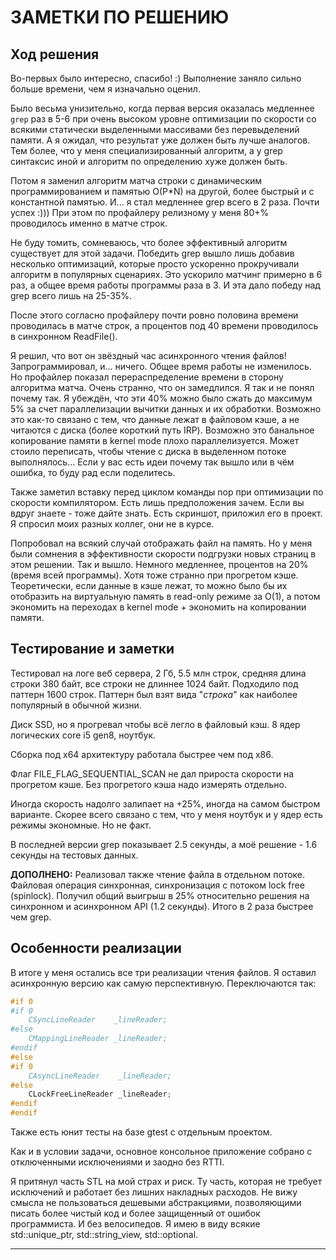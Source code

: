 ﻿# ЗАМЕТКИ ПО РЕШЕНИЮ

## Ход решения

Во-первых было интересно, спасибо! :)
Выполнение заняло сильно больше времени, чем я изначально оценил.

Было весьма унизительно, когда первая версия оказалась медленнее `grep` раз в 5-6
при очень высоком уровне оптимизации по скорости со всякими статически выделенными массивами без перевыделений памяти.
А я ожидал, что результат уже должен быть лучше аналогов. Тем более, что у меня специализированный алгоритм,
а у grep синтаксис иной и алгоритм по определению хуже должен быть.

Потом я заменил алгоритм матча строки с динамическим программированием и памятью O(P*N) на другой, более быстрый и с константной памятью.
И... я стал медленнее grep всего в 2 раза. Почти успех :))) При этом по профайлеру релизному у меня 80+% проводилось именно в матче строк.

Не буду томить, сомневаюсь, что более эффективный алгоритм существует для этой задачи.
Победить grep вышло лишь добавив несколько оптимизаций, которые просто ускоренно прокручивали алгоритм в популярных сценариях.
Это ускорило матчинг примерно в 6 раз, а общее время работы программы раза в 3. И эта дало победу над grep всего лишь на 25-35%.

После этого согласно профайлеру почти ровно половина времени проводилась
в матче строк, а процентов под 40 времени проводилось в синхронном ReadFile().

Я решил, что вот он звёздный час асинхронного чтения файлов!
Запрограммировал, и... ничего. Общее время работы не изменилось.
Но профайлер показал перераспределение времени в сторону алгоритма матча. Очень странно, что он замедлился. Я так и не понял почему так.
Я убеждён, что эти 40% можно было сжать до максимум 5% за счет параллелизации вычитки данных и их обработки.
Возможно это как-то связано с тем, что данные лежат в файловом кэше, а не читаются с диска (более короткий путь IRP).
Возможно это банальное копирование памяти в kernel mode плохо параллелизуется.
Может стоило переписать, чтобы чтение с диска в выделенном потоке выполнялось...
Если у вас есть идеи почему так вышло или в чём ошибка, то буду рад если поделитесь.

Также заметил вставку перед циклом команды nop при оптимизации по скорости компилятором.
Есть лишь предположения зачем. Если вы вдруг знаете - тоже дайте знать. Есть скриншот, приложил его в проект.
Я спросил моих разных коллег, они не в курсе.

Попробовал на всякий случай отображать файл на память.
Но у меня были сомнения в эффективности скорости подгрузки новых страниц в этом решении.
Так и вышло. Немного медленнее, процентов на 20% (время всей программы).
Хотя тоже странно при прогретом кэше.
Теоретически, если данные в кэше лежат, то можно было бы их отобразить на виртуальную память в read-only режиме за O(1),
а потом экономить на переходах в kernel mode + экономить на копировании памяти.

## Тестирование и заметки

Тестировал на логе веб сервера, 2 Гб, 5.5 млн строк, средняя длина строки 380 байт, все строки не длиннее 1024 байт.
Подходило под паттерн 1600 строк. Паттерн был взят вида "*строка*" как наиболее популярный в обычной жизни.

Диск SSD, но я прогревал чтобы всё легло в файловый кэш. 8 ядер логических core i5 gen8, ноутбук.

Сборка под x64 архитектуру работала быстрее чем под x86.

Флаг FILE_FLAG_SEQUENTIAL_SCAN не дал прироста скорости на прогретом кэше. Без прогретого кэша надо измерять отдельно.

Иногда скорость надолго залипает на +25%, иногда на самом быстром варианте.
Скорее всего связано с тем, что у меня ноутбук и у ядер есть режимы экономные. Но не факт.

В последней версии grep показывает 2.5 секунды, а моё решение - 1.6 секунды на тестовых данных.

**ДОПОЛНЕНО:**
Реализовал также чтение файла в отдельном потоке. Файловая операция синхронная, синхронизация с потоком lock free (spinlock).
Получил общий выигрыш в 25% относительно решения на синхронном и асинхронном API (1.2 секунды). Итого в 2 раза быстрее чем grep.

## Особенности реализации

В итоге у меня остались все три реализации чтения файлов. Я оставил асинхронную версию как самую перспективную. Переключаются так:

```cpp
#if 0
#if 0
    CSyncLineReader    _lineReader;
#else
    CMappingLineReader _lineReader;
#endif
#else
#if 0
    CAsyncLineReader    _lineReader;
#else
    CLockFreeLineReader _lineReader;
#endif
#endif
```

Также есть юнит тесты на базе gtest с отдельным проектом.

Как и в условии задачи, основное консольное приложение собрано с отключенными исключениями и заодно без RTTI.

Я притянул часть STL на мой страх и риск. Ту часть, которая не требует исключений и работает без лишних накладных расходов.
Не вижу смысла не пользоваться дешевыми абстракциями, позволяющими писать более чистый код
и более защищенный от ошибок программиста. И без велосипедов.
Я имею в виду всякие std::unique_ptr, std::string_view, std::optional.

---
